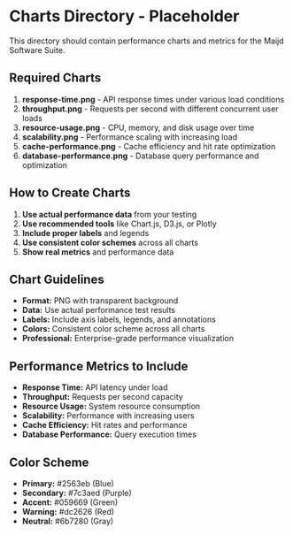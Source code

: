 # Charts Directory - Placeholder

This directory should contain performance charts and metrics for the Maijd Software Suite.

## Required Charts

1. **response-time.png** - API response times under various load conditions
2. **throughput.png** - Requests per second with different concurrent user loads
3. **resource-usage.png** - CPU, memory, and disk usage over time
4. **scalability.png** - Performance scaling with increasing load
5. **cache-performance.png** - Cache efficiency and hit rate optimization
6. **database-performance.png** - Database query performance and optimization

## How to Create Charts

1. **Use actual performance data** from your testing
2. **Use recommended tools** like Chart.js, D3.js, or Plotly
3. **Include proper labels** and legends
4. **Use consistent color schemes** across all charts
5. **Show real metrics** and performance data

## Chart Guidelines

- **Format:** PNG with transparent background
- **Data:** Use actual performance test results
- **Labels:** Include axis labels, legends, and annotations
- **Colors:** Consistent color scheme across all charts
- **Professional:** Enterprise-grade performance visualization

## Performance Metrics to Include

- **Response Time:** API latency under load
- **Throughput:** Requests per second capacity
- **Resource Usage:** System resource consumption
- **Scalability:** Performance with increasing users
- **Cache Efficiency:** Hit rates and performance
- **Database Performance:** Query execution times

## Color Scheme

- **Primary:** #2563eb (Blue)
- **Secondary:** #7c3aed (Purple)
- **Accent:** #059669 (Green)
- **Warning:** #dc2626 (Red)
- **Neutral:** #6b7280 (Gray)
